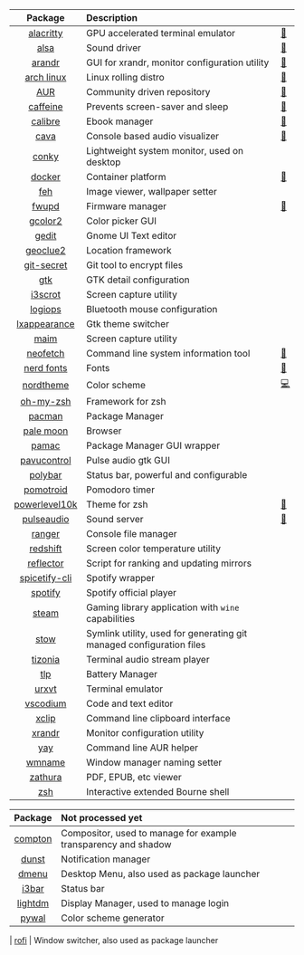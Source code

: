 | Package        | Description                                                                             |   |
| :------------: |:--------------------------------------------------------------------------------------- | - |
| [alacritty](https://github.com/alacritty/alacritty)       | GPU accelerated terminal emulator                 | [:page_facing_up:](TERMINAL.md#alacritty)
| [alsa](https://wiki.archlinux.org/index.php/Advanced_Linux_Sound_Architecture)       | Sound driver                 | [:page_facing_up:](AUDIO.md#alsa)
| [arandr](https://christian.amsuess.com/tools/arandr/)     | GUI for xrandr, monitor configuration utility     | [:page_facing_up:](EXTERNAL-MONITOR.md)
| [arch linux](https://www.archlinux.org/)                  | Linux rolling distro                              | [:page_facing_up:](ARCHLINUX.md)
| [AUR](https://aur.archlinux.org/)                         | Community driven repository                       | [:page_facing_up:](PACMAN.md#AUR)
| [caffeine](https://github.com/caffeine-ng/caffeine-ng)    | Prevents screen-saver and sleep                   | [:page_facing_up:](PACKAGES.md#caffeine)
| [calibre](https://calibre-ebook.com/)                     | Ebook manager                                     | [:page_facing_up:](PACKAGES.md#calibre)
| [cava](https://github.com/karlstav/cava)                  | Console based audio visualizer                    | [:page_facing_up:](AUDIO.md#cava)
| [conky](PACKAGES.md#conky) | Lightweight system monitor, used on desktop
| [docker](https://docs.docker.com/)                  | Container platform                               | [:page_facing_up:](WIP/PROGRAMMING.md#docker)
| [feh](PACKAGES.md#feh) | Image viewer, wallpaper setter
| [fwupd](https://wiki.archlinux.org/index.php/Fwupd) | Firmware manager                               | [:page_facing_up:](FIRMWARE.md) | 
| [gcolor2](COLOR-PALETTE.md#gcolor2) | Color picker GUI
| [gedit](PACKAGES.md#gedit) | Gnome UI Text editor
| [geoclue2](PACKAGES.md#redshift) | Location framework
| [git-secret](GIT-SECRET.md) | Git tool to encrypt files
| [gtk](GNOME.md#gtk) | GTK detail configuration
| [i3scrot](PACKAGES.md#i3scrot) | Screen capture utility
| [logiops](BLUETOOTH.md#logitech-bluetooth-mouse) | Bluetooth mouse configuration
| [lxappearance](GNOME.md#gtk) | Gtk theme switcher
| [maim](PACKAGES.md#maim) | Screen capture utility
| [neofetch](https://github.com/dylanaraps/neofetch)            | Command line system information tool          | [:page_facing_up:](PACKAGES.md#neofetch)
| [nerd fonts](https://github.com/ryanoasis/nerd-fonts)         | Fonts                                         | [:page_facing_up:](PACKAGES.md#iosevka)
| [nordtheme](https://www.nordtheme.com/)                       | Color scheme                                  | [:computer:](https://github.com/simao-ferreira/resources/blob/master/xresources-color-themes/nord)
| [oh-my-zsh](TERMINAL.md#oh-my-zsh) | Framework for zsh
| [pacman](PACMAN.md#pacman) | Package Manager 
| [pale moon](PACKAGES.md#palemoon) | Browser
| [pamac](PACMAN.md#pamac) | Package Manager GUI wrapper
| [pavucontrol](AUDIO.md#pavucontrol) | Pulse audio gtk GUI
| [polybar](POLYBAR.md) | Status bar, powerful and configurable
| [pomotroid](PACKAGES.md#pomotroid) | Pomodoro timer
| [powerlevel10k](https://github.com/romkatv/powerlevel10k)  | Theme for zsh                                    | [:page_facing_up:](TERMINAL.md#powerlevel10k)
| [pulseaudio](https://wiki.archlinux.org/index.php/PulseAudio)       | Sound server                 | [:page_facing_up:](AUDIO.md#pulseaudio)
| [ranger](PACKAGES.md#ranger) | Console file manager
| [redshift](PACKAGES.md#redshift) | Screen color temperature utility
| [reflector](PACKAGES.md#reflector) | Script for ranking and updating mirrors
| [spicetify-cli](AUDIO.md#spicetify) | Spotify wrapper
| [spotify](AUDIO.md#spotify) | Spotify official player
| [steam](GAMING.md) | Gaming library application with `wine` capabilities
| [stow](DOTFILES.md#stow) | Symlink utility, used for generating git managed configuration files
| [tizonia](AUDIO.md#tizonia) | Terminal audio stream player 
| [tlp](BATTERY.md#tlp) | Battery Manager
| [urxvt](TERMINAL.md#urxvt) | Terminal emulator
| [vscodium](WIP/PROGRAMMING.md#vscodium) | Code and text editor
| [xclip](PACKAGES.md#xclip) | Command line clipboard interface
| [xrandr](EXTERNAL-MONITOR.md) | Monitor configuration utility
| [yay](PACMAN.md#AUR) | Command line AUR helper
| [wmname](PACKAGES.md#wmname) | Window manager naming setter
| [zathura](PACKAGES.md#zathura) | PDF, EPUB, etc viewer
| [zsh](TERMINAL.md#zsh) | Interactive extended Bourne shell


| Package        | Not processed yet                                                                       |
| :------------: |:--------------------------------------------------------------------------------------- |
| [compton](APPEARANCE.md#compton) | Compositor, used to manage for example transparency and shadow
| [dunst](APPEARANCE.md#dunst) | Notification manager
| [dmenu](I3.md#Menu) | Desktop Menu, also used as package launcher
| [i3bar](APPEARANCE.md#menu-bar) | Status bar
| [lightdm](APPEARANCE.md#login-manager) | Display Manager, used to manage login
| [pywal](APPEARANCE.md#pywal) | Color scheme generator

| [rofi](I3.md#Menu) | Window switcher, also used as package launcher
